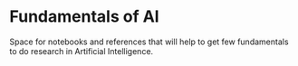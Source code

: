 # Fundamentals of AI
Space for notebooks and references that will help to get few fundamentals to do research in Artificial Intelligence. 
